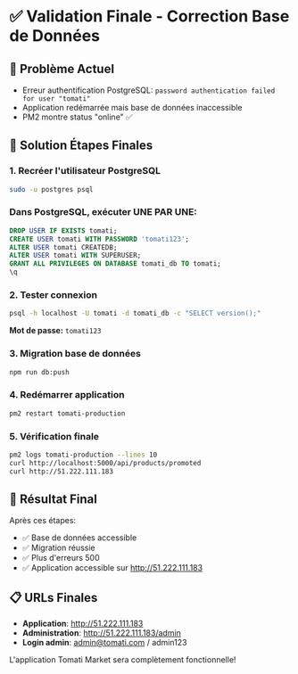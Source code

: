 # ✅ Validation Finale - Correction Base de Données

## 🚨 Problème Actuel
- Erreur authentification PostgreSQL: `password authentication failed for user "tomati"`
- Application redémarrée mais base de données inaccessible
- PM2 montre status "online" ✅

## 🔧 Solution Étapes Finales

### 1. Recréer l'utilisateur PostgreSQL
```bash
sudo -u postgres psql
```

### Dans PostgreSQL, exécuter UNE PAR UNE:
```sql
DROP USER IF EXISTS tomati;
CREATE USER tomati WITH PASSWORD 'tomati123';
ALTER USER tomati CREATEDB;
ALTER USER tomati WITH SUPERUSER;
GRANT ALL PRIVILEGES ON DATABASE tomati_db TO tomati;
\q
```

### 2. Tester connexion
```bash
psql -h localhost -U tomati -d tomati_db -c "SELECT version();"
```
**Mot de passe:** `tomati123`

### 3. Migration base de données
```bash
npm run db:push
```

### 4. Redémarrer application
```bash
pm2 restart tomati-production
```

### 5. Vérification finale
```bash
pm2 logs tomati-production --lines 10
curl http://localhost:5000/api/products/promoted
curl http://51.222.111.183
```

## 🎯 Résultat Final

Après ces étapes:
- ✅ Base de données accessible
- ✅ Migration réussie
- ✅ Plus d'erreurs 500
- ✅ Application accessible sur http://51.222.111.183

## 📋 URLs Finales

- **Application**: http://51.222.111.183
- **Administration**: http://51.222.111.183/admin
- **Login admin**: admin@tomati.com / admin123

L'application Tomati Market sera complètement fonctionnelle!